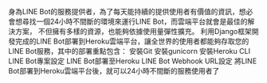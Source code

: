 身為LINE Bot的服務提供者，為了每天能持續的提供使用者有價值的資訊，想必會想尋找一個24小時不間斷的環境來運行LINE Bot，而雲端平台就會是最佳的解決方案，
不但擁有多樣的資源，也能夠依據使用量彈性擴充。
利用Django框架開發完成的LINE Bot部署到Heroku雲端平台，讓全世界的使用者都能夠存取您的LINE Bot服務，其中的部署重點包含：
安裝Git
安裝gunicorn
安裝Heroku CLI
LINE Bot專案設定
LINE Bot部署至Heroku
LINE Bot Webhook URL設定
將LINE Bot部署到Heroku雲端平台後，就可以24小時不間斷的服務使用者了
